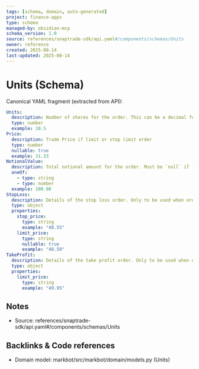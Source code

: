 ```yaml
---
tags: [schema, domain, auto-generated]
project: finance-apps
type: schema
managed-by: obsidian-mcp
schema_version: 1.0
source: references/snaptrade-sdk/api.yaml#/components/schemas/Units
owner: reference
created: 2025-08-14
last-updated: 2025-08-14
---
```


# Units (Schema)

Canonical YAML fragment (extracted from API):

```yaml
Units:
  description: Number of shares for the order. This can be a decimal for fractional orders. Must be `null` if `notional_value` is provided.
  type: number
  example: 10.5
Price:
  description: Trade Price if limit or stop limit order
  type: number
  nullable: true
  example: 31.33
NotionalValue:
  description: Total notional amount for the order. Must be `null` if `units` is provided. Can only work with `Market` for `order_type` and `Day` for `time_in_force`. This is only available for certain brokerages. Please check the [integrations doc](https://snaptrade.notion.site/66793431ad0b416489eaabaf248d0afb?v=e7bbcbf9f272441593f93decde660687) for more information.
  oneOf:
    - type: string
    - type: number
  example: 100.00
StopLoss:
  description: Details of the stop loss order. Only to be used when order_class = BRACKET. stop_price is required, limit_price is optional
  type: object
  properties:
    stop_price:
      type: string
      example: "48.55"
    limit_price:
      type: string
      nullable: true
      example: "48.50"
TakeProfit:
  description: Details of the take profit order. Only to be used when order_class = BRACKET.
  type: object
  properties:
    limit_price:
      type: string
      example: "49.95"
```

## Notes
- Source: references/snaptrade-sdk/api.yaml#/components/schemas/Units

## Backlinks & Code references
- Domain model: markbot/src/markbot/domain/models.py (Units)
